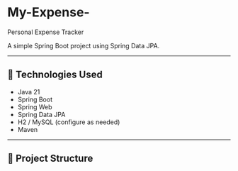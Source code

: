 # My-Expense-
Personal Expense Tracker

A simple Spring Boot project using Spring Data JPA.

---

## 🚀 Technologies Used

- Java 21  
- Spring Boot  
- Spring Web  
- Spring Data JPA  
- H2 / MySQL (configure as needed)  
- Maven  

---

## 📂 Project Structure

